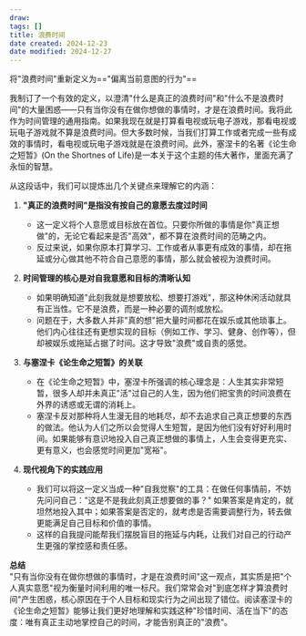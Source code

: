 ```yaml
---
draw:
tags: []
title: 浪费时间
date created: 2024-12-23
date modified: 2024-12-27
---
```


将"浪费时间"重新定义为=="偏离当前意图的行为"==

我制订了一个有效的定义，以澄清"什么是真正的浪费时间"和"什么不是浪费时间"的大量困惑——只有当你没有在做你想做的事情时，才是在浪费时间。我将此作为时间管理的通用指南。如果我现在就是打算看电视或玩电子游戏，那看电视或玩电子游戏就不算是浪费时间。但大多数时候，当我们打算工作或者完成一些有成效的事情时，看电视或玩电子游戏就是在浪费时间。此外，塞涅卡的名著《论生命之短暂》(On the Shortnes of Life)是一本关于这个主题的伟大著作，里面充满了永恒的智慧。

从这段话中，我们可以提炼出几个关键点来理解它的内涵：

1. **"真正的浪费时间"是指没有按自己的意愿去度过时间**
    
    - 这一定义将个人意愿或目标放在首位。只要你所做的事情是你"真正想做"的，无论它看起来是否"高效"，都不算在浪费时间的范畴之内。
    - 反过来说，如果你原本打算学习、工作或者从事更有成效的事情，却在拖延或分心做其他不符合自己意愿的事情，那么就会被视为浪费时间。
2. **时间管理的核心是对自我意愿和目标的清晰认知**
    
    - 如果明确知道"此刻我就是想要放松、想要打游戏"，那这种休闲活动就具有正当性。它不是浪费，而是一种必要的调剂或放松。
    - 问题在于，大多数人并非"真的想"把大量时间都花在娱乐或其他琐事上。他们内心往往还有更想实现的目标（例如工作、学习、健身、创作等），但却被娱乐或拖延占据了时间。这才导致"浪费"或自责的感觉。
3. **与塞涅卡《论生命之短暂》的关联**
    
    - 在《论生命之短暂》中，塞涅卡所强调的核心理念是：人生其实非常短暂，很多人却并未真正"活"过自己的人生，因为他们把宝贵的时间浪费在外界的诱惑或无谓的消耗上。
    - 塞涅卡反对那种将人生漫无目的地耗尽，却不去追求自己真正想要的东西的做法。他认为人们之所以会觉得人生短暂，是因为他们没有好好利用时间。如果能够有意识地投入自己真正想做的事情上，人生会变得更充实、更有意义，也会感觉时间更加"宽裕"。
4. **现代视角下的实践应用**
    
    - 我们可以将这一定义当成一种"自我觉察"的工具：在做任何事情前，不妨先问问自己："这是不是我此刻真正想要做的事？" 如果答案是肯定的，就坦然地投入其中；如果答案是否定的，就考虑是否需要调整行为，转去做更能满足自己目标和价值的事情。
    - 这样的自我提问能帮我们摆脱盲目的拖延与内耗，让我们对自己的行动产生更强的掌控感和责任感。

**总结**  
"只有当你没有在做你想做的事情时，才是在浪费时间"这一观点，其实质是把"个人真实意愿"视为衡量时间利用的唯一标尺。我们常常会对"到底怎样才算浪费时间"产生困惑，核心原因在于个人目标和现实行为之间出现了错位。阅读塞涅卡的《论生命之短暂》能够让我们更好地理解和实践这种"珍惜时间、活在当下"的态度：唯有真正主动地掌控自己的时间，才能告别真正的"浪费"。
